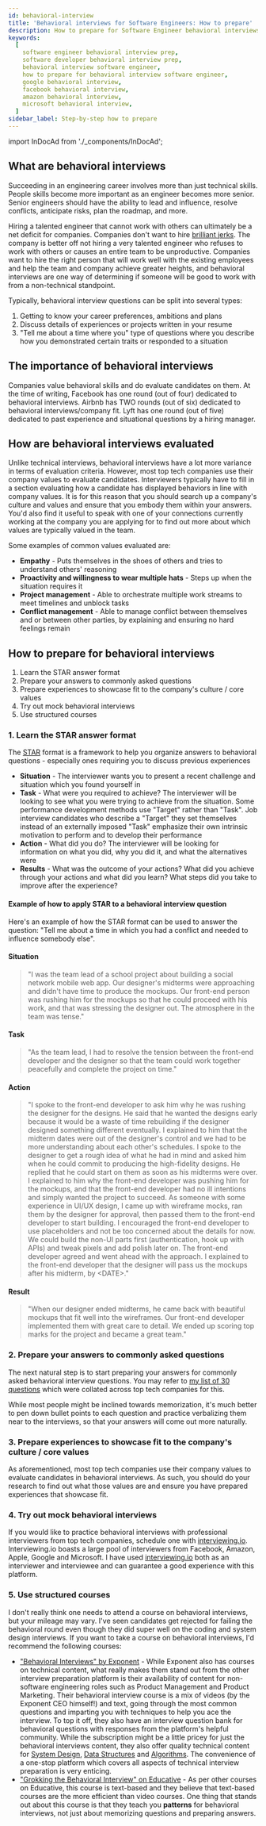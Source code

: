 ```yaml
---
id: behavioral-interview
title: 'Behavioral interviews for Software Engineers: How to prepare'
description: How to prepare for Software Engineer behavioral interviews
keywords:
  [
    software engineer behavioral interview prep,
    software developer behavioral interview prep,
    behavioral interview software engineer,
    how to prepare for behavioral interview software engineer,
    google behavioral interview,
    facebook behavioral interview,
    amazon behavioral interview,
    microsoft behavioral interview,
  ]
sidebar_label: Step-by-step how to prepare
---
```


<head>
  <meta property="og:image" content="https://www.techinterviewhandbook.org/social/behavioral-interview.png" />
</head>

import InDocAd from './\_components/InDocAd';

## What are behavioral interviews

Succeeding in an engineering career involves more than just technical skills. People skills become more important as an engineer becomes more senior. Senior engineers should have the ability to lead and influence, resolve conflicts, anticipate risks, plan the roadmap, and more.

Hiring a talented engineer that cannot work with others can ultimately be a net deficit for companies. Companies don't want to hire [brilliant jerks](http://www.brendangregg.com/blog/2017-11-13/brilliant-jerks.html). The company is better off not hiring a very talented engineer who refuses to work with others or causes an entire team to be unproductive. Companies want to hire the right person that will work well with the existing employees and help the team and company achieve greater heights, and behavioral interviews are one way of determining if someone will be good to work with from a non-technical standpoint.

Typically, behavioral interview questions can be split into several types:

1. Getting to know your career preferences, ambitions and plans
1. Discuss details of experiences or projects written in your resume
1. "Tell me about a time where you" type of questions where you describe how you demonstrated certain traits or responded to a situation

## The importance of behavioral interviews

Companies value behavioral skills and do evaluate candidates on them. At the time of writing, Facebook has one round (out of four) dedicated to behavioral interviews. Airbnb has TWO rounds (out of six) dedicated to behavioral interviews/company fit. Lyft has one round (out of five) dedicated to past experience and situational questions by a hiring manager.

## How are behavioral interviews evaluated

Unlike technical interviews, behavioral interviews have a lot more variance in terms of evaluation criteria. However, most top tech companies use their company values to evaluate candidates. Interviewers typically have to fill in a section evaluating how a candidate has displayed behaviors in line with company values. It is for this reason that you should search up a company's culture and values and ensure that you embody them within your answers. You'd also find it useful to speak with one of your connections currently working at the company you are applying for to find out more about which values are typically valued in the team.

Some examples of common values evaluated are:

- **Empathy** - Puts themselves in the shoes of others and tries to understand others' reasoning
- **Proactivity and willingness to wear multiple hats** - Steps up when the situation requires it
- **Project management** - Able to orchestrate multiple work streams to meet timelines and unblock tasks
- **Conflict management** - Able to manage conflict between themselves and or between other parties, by explaining and ensuring no hard feelings remain

<InDocAd />

## How to prepare for behavioral interviews

1. Learn the STAR answer format
1. Prepare your answers to commonly asked questions
1. Prepare experiences to showcase fit to the company's culture / core values
1. Try out mock behavioral interviews
1. Use structured courses

### 1. Learn the STAR answer format

The [STAR](https://en.wikipedia.org/wiki/Situation,_task,_action,_result) format is a framework to help you organize answers to behavioral questions - especially ones requiring you to discuss previous experiences

- **Situation** - The interviewer wants you to present a recent challenge and situation which you found yourself in
- **Task** - What were you required to achieve? The interviewer will be looking to see what you were trying to achieve from the situation. Some performance development methods use "Target" rather than "Task". Job interview candidates who describe a "Target" they set themselves instead of an externally imposed "Task" emphasize their own intrinsic motivation to perform and to develop their performance
- **Action** - What did you do? The interviewer will be looking for information on what you did, why you did it, and what the alternatives were
- **Results** - What was the outcome of your actions? What did you achieve through your actions and what did you learn? What steps did you take to improve after the experience?

#### Example of how to apply STAR to a behavioral interview question

Here's an example of how the STAR format can be used to answer the question: "Tell me about a time in which you had a conflict and needed to influence somebody else".

#### Situation​

> "I was the team lead of a school project about building a social network mobile web app. Our designer's midterms were approaching and didn't have time to produce the mockups. Our front-end person was rushing him for the mockups so that he could proceed with his work, and that was stressing the designer out. The atmosphere in the team was tense."

#### Task​

> "As the team lead, I had to resolve the tension between the front-end developer and the designer so that the team could work together peacefully and complete the project on time."

#### Action​

> "I spoke to the front-end developer to ask him why he was rushing the designer for the designs. He said that he wanted the designs early because it would be a waste of time rebuilding if the designer designed something different eventually. I explained to him that the midterm dates were out of the designer's control and we had to be more understanding about each other's schedules. I spoke to the designer to get a rough idea of what he had in mind and asked him when he could commit to producing the high-fidelity designs. He replied that he could start on them as soon as his midterms were over. I explained to him why the front-end developer was pushing him for the mockups, and that the front-end developer had no ill intentions and simply wanted the project to succeed. As someone with some experience in UI/UX design, I came up with wireframe mocks, ran them by the designer for approval, then passed them to the front-end developer to start building. I encouraged the front-end developer to use placeholders and not be too concerned about the details for now. We could build the non-UI parts first (authentication, hook up with APIs) and tweak pixels and add polish later on. The front-end developer agreed and went ahead with the approach. I explained to the front-end developer that the designer will pass us the mockups after his midterm, by &lt;DATE&gt;."

#### Result​

> "When our designer ended midterms, he came back with beautiful mockups that fit well into the wireframes. Our front-end developer implemented them with great care to detail. We ended up scoring top marks for the project and became a great team."

### 2. Prepare your answers to commonly asked questions

The next natural step is to start preparing your answers for commonly asked behavioral interview questions. You may refer to [my list of 30 questions](./behavioral-interview-questions.md) which were collated across top tech companies for this.

While most people might be inclined towards memorization, it's much better to pen down bullet points to each question and practice verbalizing them near to the interviews, so that your answers will come out more naturally.

### 3. Prepare experiences to showcase fit to the company's culture / core values

As aforementioned, most top tech companies use their company values to evaluate candidates in behavioral interviews. As such, you should do your research to find out what those values are and ensure you have prepared experiences that showcase fit.

### 4. Try out mock behavioral interviews

If you would like to practice behavioral interviews with professional interviewers from top tech companies, schedule one with [interviewing.io](https://iio.sh/r/DMCa). Interviewing.io boasts a large pool of interviewers from Facebook, Amazon, Apple, Google and Microsoft. I have used [interviewing.io](https://iio.sh/r/DMCa) both as an interviewer and interviewee and can guarantee a good experience with this platform.

### 5. Use structured courses

I don't really think one needs to attend a course on behavioral interviews, but your mileage may vary. I've seen candidates get rejected for failing the behavioral round even though they did super well on the coding and system design interviews. If you want to take a course on behavioral interviews, I'd recommend the following courses:

- ["Behavioral Interviews" by Exponent](https://www.tryexponent.com/courses/behavioral?ref=techinterviewhandbook) - While Exponent also has courses on technical content, what really makes them stand out from the other interview preparation platform is their availability of content for non-software engineering roles such as Product Management and Product Marketing. Their behavioral interview course is a mix of videos (by the Exponent CEO himself!) and text, going through the most common questions and imparting you with techniques to help you ace the interview. To top it off, they also have an interview question bank for behavioral questions with responses from the platform's helpful community. While the subscription might be a little pricey for just the behavioral interviews content, they also offer quality technical content for [System Design](https://www.tryexponent.com/courses/system-design-interview?ref=techinterviewhandbook), [Data Structures](https://www.tryexponent.com/courses/swe-practice?ref=techinterviewhandbook) and [Algorithms](https://www.tryexponent.com/courses/algorithms?ref=techinterviewhandbook). The convenience of a one-stop platform which covers all aspects of technical interview preparation is very enticing.
- ["Grokking the Behavioral Interview" on Educative](https://www.educative.io/courses/grokking-the-behavioral-interview?aff=x23W) - As per other courses on Educative, this course is text-based and they believe that text-based courses are the more efficient than video courses. One thing that stands out about this course is that they teach you **patterns** for behavioral interviews, not just about memorizing questions and preparing answers.
